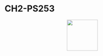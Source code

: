 # CH2-PS253

<div id="header" align="center">
  <img src="[https://media.giphy.com/media/M9gbBd9nbDrOTu1Mqx/giphy.gif](https://imgur.com/NmiSPdt)https://imgur.com/NmiSPdt" width="100"/>
</div>
